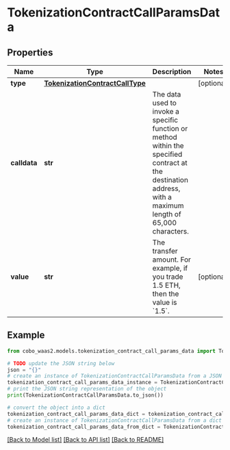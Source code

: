 # TokenizationContractCallParamsData


## Properties

Name | Type | Description | Notes
------------ | ------------- | ------------- | -------------
**type** | [**TokenizationContractCallType**](TokenizationContractCallType.md) |  | [optional] 
**calldata** | **str** | The data used to invoke a specific function or method within the specified contract at the destination address, with a maximum length of 65,000 characters.  | 
**value** | **str** | The transfer amount. For example, if you trade 1.5 ETH, then the value is &#x60;1.5&#x60;.  | [optional] 

## Example

```python
from cobo_waas2.models.tokenization_contract_call_params_data import TokenizationContractCallParamsData

# TODO update the JSON string below
json = "{}"
# create an instance of TokenizationContractCallParamsData from a JSON string
tokenization_contract_call_params_data_instance = TokenizationContractCallParamsData.from_json(json)
# print the JSON string representation of the object
print(TokenizationContractCallParamsData.to_json())

# convert the object into a dict
tokenization_contract_call_params_data_dict = tokenization_contract_call_params_data_instance.to_dict()
# create an instance of TokenizationContractCallParamsData from a dict
tokenization_contract_call_params_data_from_dict = TokenizationContractCallParamsData.from_dict(tokenization_contract_call_params_data_dict)
```
[[Back to Model list]](../README.md#documentation-for-models) [[Back to API list]](../README.md#documentation-for-api-endpoints) [[Back to README]](../README.md)


